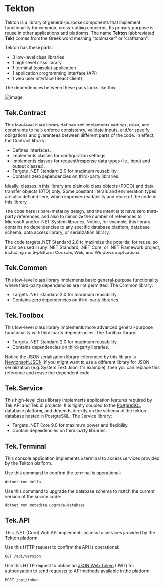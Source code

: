 # Tekton

Tekton is a library of general-purpose components that implement functionality for common, cross-cutting concerns. Its primary purpose is reuse in other applications and platforms. The name **Tekton** (abbreviated **Tek**) comes from the Greek word meaning "toolmaker" or "craftsman". 

Tekton has these parts:

* 3 low-level class libraries
* 1 high-level class library
* 1 terminal (console) application
* 1 application programming interface (API)
* 1 web user interface (React client)

The dependencies between these parts looks like this:

![image](https://github.com/user-attachments/assets/09d1d214-0457-4240-a771-e54d245d510e)

## Tek.Contract

This low-level class library defines and implements settings, rules, and constraints to help enforce consistency, validate inputs, and/or specify obligations and guarantees between different parts of the code. In effect, the Contract library:

* Defines interfaces.
* Implements classes for configuration settings.
* Implements classes for request/response data types (i.e., input and output classes).
* Targets .NET Standard 2.0 for maximum reusability.
* Contains zero dependencies on third-party libraries.

Ideally, classes in this library are plain old class objects (POCO) and data transfer objects (DTO) only. Some constant literals and enumeration types are also defined here, which improves readability and reuse of the code in this library.

The code here is bare-metal by design, and the intent is to have zero third-party references, and also to minimize the number of references to Microsoft and/or .NET System libraries. Notice, for example, this library contains no dependencies to any specific database platform, database schema, data access library, or serialization library.

The code targets .NET Standard 2.0 to maximize the potential for reuse, so it can be used in any .NET Standard, .NET Core, or .NET Framework project, including multi-platform Console, Web, and Windows applications.

## Tek.Common

This low-level class library implements basic general-purpose functionality where third-party dependencies are not permitted. The Common library:

* Targets .NET Standard 2.0 for maximum reusability.
* Contains zero dependencies on third-party libraries.

## Tek.Toolbox

This low-level class library implements more advanced general-purpose functionality with third-party dependencies. The Toolbox library:

* Targets .NET Standard 2.0 for maximum reusability.
* Contains dependencies on third-party libraries.

Notice the JSON serialization library referenced by this library is [Newtonsoft.JSON](https://www.newtonsoft.com/json). If you might want to use a different library for JSON serialization (e.g. System.Text.Json, for example), then you can replace this reference and revise the dependent code.

## Tek.Service

This high-level class library implements application features required by Tek.API and Tek.UI projects. It is tightly coupled to the [PostgreSQL](https://www.postgresql.org) database platform, and depends directly on the schema of the tekton database hosted in PostgreSQL. The Service library:

* Targets .NET Core 9.0 for maximum power and flexibility.
* Contain dependencies on third-party libraries.

## Tek.Terminal

This console application implements a terminal to access services provided by the Tekton platform.

Use this command to confirm the terminal is operational:

`dotnet run hello`

Use this command to upgrade the database schema to match the current version of the source code:

`dotnet run metadata upgrade-database`

## Tek.API

This .NET (Core) Web API implements access to services provided by the Tekton platform.

Use this HTTP request to confirm the API is operational:

`GET /api/version`

Use this HTTP request to obtain an [JSON Web Token](https://jwt.io) (JWT) for authorization to send requests to API methods available in the platform:

`POST /api/token`
